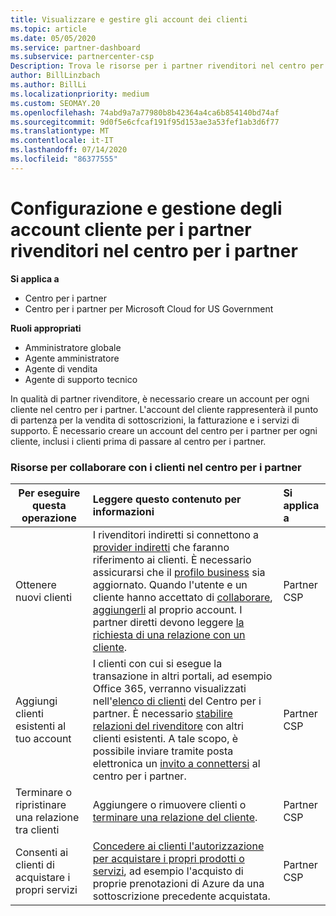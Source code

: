 ```yaml
---
title: Visualizzare e gestire gli account dei clienti
ms.topic: article
ms.date: 05/05/2020
ms.service: partner-dashboard
ms.subservice: partnercenter-csp
Description: Trova le risorse per i partner rivenditori nel centro per i partner. Ciò include la creazione di account cliente prima di vendere sottoscrizioni, fatturare o offrire supporto.
author: BillLinzbach
ms.author: BillLi
ms.localizationpriority: medium
ms.custom: SEOMAY.20
ms.openlocfilehash: 74abd9a7a77980b8b42364a4ca6b854140bd74af
ms.sourcegitcommit: 9d0f5e6cfcaf191f95d153ae3a53fef1ab3d6f77
ms.translationtype: MT
ms.contentlocale: it-IT
ms.lasthandoff: 07/14/2020
ms.locfileid: "86377555"
---
```

# <a name="customer-account-setup-and-management-for-reseller-partners-in-partner-center"></a>Configurazione e gestione degli account cliente per i partner rivenditori nel centro per i partner

**Si applica a**

-  Centro per i partner
-  Centro per i partner per Microsoft Cloud for US Government

**Ruoli appropriati**

- Amministratore globale
- Agente amministratore
- Agente di vendita
- Agente di supporto tecnico

In qualità di partner rivenditore, è necessario creare un account per ogni cliente nel centro per i partner. L'account del cliente rappresenterà il punto di partenza per la vendita di sottoscrizioni, la fatturazione e i servizi di supporto. È necessario creare un account del centro per i partner per ogni cliente, inclusi i clienti prima di passare al centro per i partner.

### <a name="resources-for-working-with-your-customers-on-the-partner-center"></a>Risorse per collaborare con i clienti nel centro per i partner

|**Per eseguire questa operazione**   |**Leggere questo contenuto per informazioni**   |**Si applica a**|
|-----------------|:----------------------------|:--------------|
|Ottenere nuovi clienti|I rivenditori indiretti si connettono a [provider indiretti](indirect-reseller-tasks-in-partner-center.md) che faranno riferimento ai clienti. È necessario assicurarsi che il [profilo business](create-a-marketing-profile.md) sia aggiornato. Quando l'utente e un cliente hanno accettato di [collaborare](responding-to-referrals.md), [aggiungerli](add-a-new-customer.md) al proprio account. I partner diretti devono leggere [la richiesta di una relazione con un cliente](request-a-relationship-with-a-customer.md).|Partner CSP|
|Aggiungi clienti esistenti al tuo account   | I clienti con cui si esegue la transazione in altri portali, ad esempio Office 365, verranno visualizzati nell'[elenco di clienti](see-your-customer-list.md) del Centro per i partner. È necessario [stabilire relazioni del rivenditore](indirect-reseller-tasks-in-partner-center.md) con altri clienti esistenti. A tale scopo, è possibile inviare tramite posta elettronica un [invito a connettersi](responding-to-referrals.md) al centro per i partner.   | Partner CSP   |
|Terminare o ripristinare una relazione tra clienti   | Aggiungere o rimuovere clienti o [terminare una relazione del cliente](remove-a-relationship.md).  |   Partner CSP |
|Consenti ai clienti di acquistare i propri servizi   | [Concedere ai clienti l'autorizzazione per acquistare i propri prodotti o servizi](give-customers-permission.md), ad esempio l'acquisto di proprie prenotazioni di Azure da una sottoscrizione precedente acquistata.  | Partner CSP |